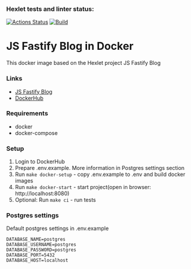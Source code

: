 ### Hexlet tests and linter status:
[![Actions Status](https://github.com/ArtemTrepalin/devops-for-programmers-project-lvl1/workflows/hexlet-check/badge.svg)](https://github.com/ArtemTrepalin/devops-for-programmers-project-lvl1/actions)
[![Build](https://github.com/ArtemTrepalin/devops-for-programmers-project-lvl1/workflows/push/badge.svg)](https://github.com/ArtemTrepalin/devops-for-programmers-project-lvl1/actions)

# JS Fastify Blog in Docker
This docker image based on the Hexlet project JS Fastify Blog

### Links
* [JS Fastify Blog](https://github.com/hexlet-components/js-fastify-blog)
* [DockerHub](https://hub.docker.com/r/trep1337/devops-for-programmers-project-lvl1)

### Requirements

* docker
* docker-compose

### Setup
1. Login to DockerHub
2. Prepare .env.example. More information in Postgres settings section
3. Run `make docker-setup` - copy .env.example to .env and build docker images
4. Run `make docker-start` - start project(open in browser: http://localhost:8080)
5. Optional: Run `make ci` - run tests

### Postgres settings
Default postgres settings in .env.example 

```dotenv
DATABASE_NAME=postgres
DATABASE_USERNAME=postgres
DATABASE_PASSWORD=postgres
DATABASE_PORT=5432
DATABASE_HOST=localhost
```
